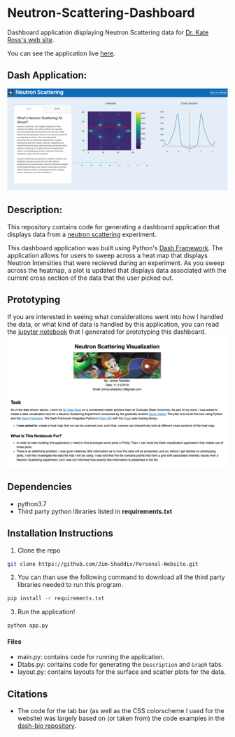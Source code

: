 # Neutron-Scattering-Dashboard
Dashboard application displaying Neutron Scattering data for [Dr. Kate Ross's web site](http://www.rosslabcsu.com/).

You can see the application live [here](http://3.234.168.156/).
 
## Dash Application:
![](assets/images/Neutron-Scattering.png)

## Description:
This repository contains code for generating a dashboard application
that displays data from a [neutron scattering](https://en.wikipedia.org/wiki/Neutron_scattering)
experiment.

This dashboard application was built using Python's [Dash Framework](https://plot.ly/dash/). 
The application allows for users to sweep across a heat map that displays 
Neutron Intensities that were recieved during an experiment. As you 
sweep across the heatmap, a plot is updated that displays data associated
with the current cross section of the data that the user picked out.

## Prototyping
If you are interested in seeing what considerations went into how I handled the data, or 
what kind of data is handled by this application, you can read the [jupyter notebook](plots/plots.ipynb)
that I generated for prototyping this dashboard.
![](assets/images/notebook.png)

## Dependencies
* python3.7
* Third party python libraries listed in **requirements.txt**

## Installation Instructions

1. Clone the repo
```Bash
git clone https://github.com/Jim-Shaddix/Personal-Website.git
```
2. You can than use the following command to download all the third party libraries
needed to run this program.
```Bash
pip install -r requirements.txt
```
3. Run the application!
```Bash
python app.py
```

#### Files
* main.py: contains code for running the application.
* Dtabs.py: contains code for generating the ``Description`` and ``Graph`` tabs.
* layout.py: contains layouts for the surface and scatter plots for the data.

## Citations
* The code for the tab bar (as well as the CSS colorscheme I used for the website) was largely 
based on (or taken from) the code examples in the [dash-bio repository](https://github.com/plotly/dash-bio/blob/master/tests/test_manhattan_plot.py).